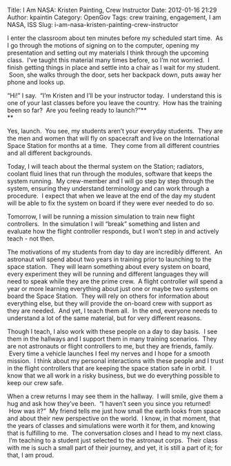 Title: I Am NASA: Kristen Painting, Crew Instructor
Date: 2012-01-16 21:29
Author: kpaintin
Category: OpenGov
Tags: crew training, engagement, I am NASA, ISS
Slug: i-am-nasa-kristen-painting-crew-instructor

<div>

I enter the classroom about ten minutes before my scheduled start time.
 As I go through the motions of signing on to the computer, opening my
presentation and setting out my materials I think through the upcoming
class.  I’ve taught this material many times before, so I’m not worried.
 I finish getting things in place and settle into a chair as I wait for
my student.  Soon, she walks through the door, sets her backpack down,
puts away her phone and looks up.

“Hi!” I say.  “I’m Kristen and I’ll be your instructor today.  I
understand this is one of your last classes before you leave the
country.  How has the training been so far?  Are you feeling ready to
launch?”**  
**

Yes, launch.  You see, my students aren’t your everyday students.  They
are the men and women that will fly on spacecraft and live on the
International Space Station for months at a time.  They come from all
different countries and all different backgrounds.

Today, I will teach about the thermal system on the Station; radiators,
coolant fluid lines that run through the modules, software that keeps
the system running.  My crew-member and I will go step by step through
the system, ensuring they understand terminology and can work through a
procedure.  I expect that when we leave at the end of the day my student
will be able to fix the system on board if they were ever needed to do
so.

Tomorrow, I will be running a mission simulation to train new flight
controllers.  In the simulation I will “break” something and listen and
evaluate how the flight controller responds, but I won’t step in and
actively teach - not then.

The motivations of my students from day to day are incredibly different.
 An astronaut will spend about two years in training prior to launching
to the space station.  They will learn something about every system on
board, every experiment they will be running and different languages
they will need to speak while they are the prime crew.  A flight
controller will spend a year or more learning everything about just one
or maybe two systems on board the Space Station.  They will rely on
others for information about everything else, but they will provide the
on-board crew with support as they are needed.  And yet, I teach them
all.  In the end, everyone needs to understand a lot of the same
material, but for very different reasons.

Though I teach, I also work with these people on a day to day basis.  I
see them in the hallways and I support them in many training scenarios.
 They are not astronauts or flight controllers to me, but they are
friends, family.  Every time a vehicle launches I feel my nerves and I
hope for a smooth mission.  I think about my personal interactions with
these people and I trust in the flight controllers that are keeping the
space station safe in orbit.  I know that we all work in a risky
business, but we do everything possible to keep our crew safe.

When a crew returns I may see them in the hallway.  I will smile, give
them a hug and ask how they’ve been.  “I haven’t seen you since you
returned!  How was it?”  My friend tells me just how small the earth
looks from space and about their new perspective on the world.  I know,
in that moment, that the years of classes and simulations were worth it
for them, and knowing that is fulfilling to me.  The conversation closes
and I head to my next class.  I’m teaching to a student just selected to
the astronaut corps.  Their class with me is such a small part of their
journey, and yet, it is still a part of it; for that, I am proud.

<p dir="ltr">

</div>

